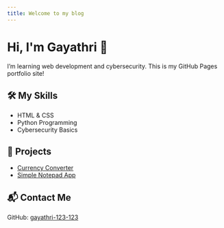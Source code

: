 ```yaml
---
title: Welcome to my blog
---
```

<h1>Hi, I'm Gayathri 👋</h1>
<p>I’m learning web development and cybersecurity. This is my GitHub Pages portfolio site!</p>

<h2>🛠️ My Skills</h2>
<ul>
  <li>HTML & CSS</li>
  <li>Python Programming</li>
  <li>Cybersecurity Basics</li>
</ul>

<h2>🧪 Projects</h2>
<ul>
  <li><a href="#">Currency Converter</a></li>
  <li><a href="#">Simple Notepad App</a></li>
</ul>

<h2>📬 Contact Me</h2>
<p>GitHub: <a href="https://github.com/gayathri-123-123">gayathri-123-123</a></p>


